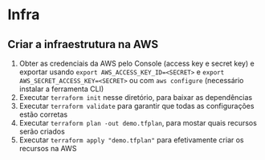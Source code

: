 # Infra

## Criar a infraestrutura na AWS

1. Obter as credenciais da AWS pelo Console (access key e secret key) e exportar usando `export AWS_ACCESS_KEY_ID=<SECRET>` e `export AWS_SECRET_ACCESS_KEY=<SECRET>` ou com `aws configure` (necessário instalar a ferramenta CLI)
2. Executar `terraform init` nesse diretório, para baixar as dependências
3. Executar `terraform validate` para garantir que todas as configurações estão corretas
4. Executar `terraform plan -out demo.tfplan`, para mostar quais recursos serão criados
5. Executar `terraform apply "demo.tfplan"` para efetivamente criar os recursos na AWS